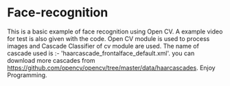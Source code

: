 # Face-recognition
This is a basic example of face recognition using Open CV. A example video for test is also given with the code. Open CV module is used to process images and Cascade Classifier of cv module are used. The name of cascade used is :- 'haarcascade_frontalface_default.xml'. you can download more cascades from https://github.com/opencv/opencv/tree/master/data/haarcascades. Enjoy Programming.

